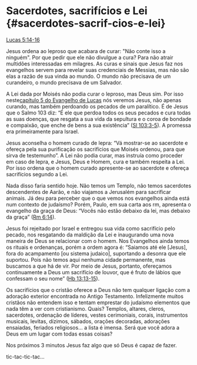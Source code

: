 # **Sacerdotes, sacrifícios e Lei** {#sacerdotes-sacrif-cios-e-lei}

[Lucas 5:14-16](http://bibliaonline.com.br/acf/lc/5/14-16)

Jesus ordena ao leproso que acabara de curar: &quot;Não conte isso a ninguém&quot;. Por que pedir que ele não divulgue a cura? Para não atrair multidões interessadas em milagres. As curas e sinais que Jesus faz nos evangelhos servem para revelar suas credenciais de Messias, mas não são elas a razão de sua vinda ao mundo. O mundo não precisava de um curandeiro, o mundo precisava de um Salvador.

A Lei dada por Moisés não podia curar o leproso, mas Deus sim. Por isso neste[capítulo 5 do Evangelho de Lucas](http://bibliaonline.com.br/acf/lv/5) nós veremos Jesus, não apenas curando, mas também perdoando os pecados de um paralítico. É de Jesus que o Salmo 103 diz: “É ele que perdoa todos os seus pecados e cura todas as suas doenças, que resgata a sua vida da sepultura e o coroa de bondade e compaixão, que enche de bens a sua existência” ([Sl 103:3-5](http://bibliaonline.com.br/acf/sl/102/3-5)). A promessa era primeiramente para Israel.

Jesus aconselha o homem curado de lepra: “Vá mostrar-se ao sacerdote e ofereça pela sua purificação os sacrifícios que Moisés ordenou, para que sirva de testemunho”. A Lei não podia curar, mas instruía como proceder em caso de lepra, e Jesus, Deus e Homem, cura e também respeita a Lei. Por isso ordena que o homem curado apresente-se ao sacerdote e ofereça sacrifícios segundo a Lei.

Nada disso faria sentido hoje. Não temos um Templo, não temos sacerdotes descendentes de Aarão, e não viajamos a Jerusalém para sacrificar animais. Já deu para perceber que o que vemos nos evangelhos ainda está num contexto de judaísmo? Porém, Paulo, em sua carta aos rm, apresenta o evangelho da graça de Deus: “Vocês não estão debaixo da lei, mas debaixo da graça” ([Rm 6:14](http://bibliaonline.com.br/acf/rm/6/14)).

Jesus foi rejeitado por Israel e entregou sua vida como sacrifício pelo pecado, nos resgatando da maldição da Lei e inaugurando uma nova maneira de Deus se relacionar com o homem. Nos Evangelhos ainda temos os rituais e ordenanças, porém a ordem agora é: “Saiamos até ele [Jesus], fora do acampamento [ou sistema judaico], suportando a desonra que ele suportou. Pois não temos aqui nenhuma cidade permanente, mas buscamos a que há de vir. Por meio de Jesus, portanto, ofereçamos continuamente a Deus um sacrifício de louvor, que é fruto de lábios que confessam o seu nome” ([Hb 13:13-15](http://bibliaonline.com.br/acf/hb/13/13-15)).

Os sacrifícios que o cristão oferece a Deus não tem qualquer ligação com a adoração exterior encontrada no Antigo Testamento. Infelizmente muitos cristãos não entendem isso e tentam emprestar do judaísmo elementos que nada têm a ver com cristianismo. Quais? Templos, altares, cleros, sacerdotes, ordenação de líderes, vestes cerimoniais, corais, instrumentos musicais, levitas, dízimos, sábados, orações decoradas, adorações ensaiadas, feriados religiosos... a lista é imensa. Será que você adora a Deus em um lugar com todas essas coisas?

Nos próximos 3 minutos Jesus faz algo que só Deus é capaz de fazer.

tic-tac-tic-tac...